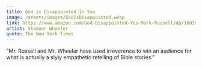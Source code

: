 ```yaml
---
title: God is Disappointed In You
image: /assets/images/GodIsDisappointed.webp
link: https://www.amazon.com/God-Disappointed-You-Mark-Russell/dp/1603090983/
artist: Shannon Wheeler
quote: The New York Times
---
```

"Mr. Russell and Mr. Wheeler have used irreverence to win an audience for what is actually a slyly empathetic retelling of Bible stories." 